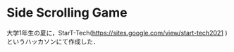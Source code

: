 # Side Scrolling Game
大学1年生の夏に，StarT-Tech(https://sites.google.com/view/start-tech2021 )というハッカソンにて作成した．
